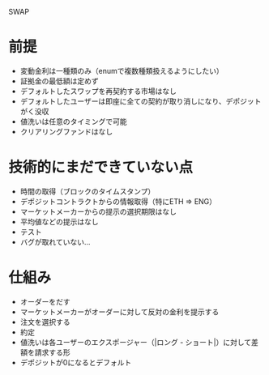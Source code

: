 SWAP
# 前提
- 変動金利は一種類のみ（enumで複数種類扱えるようにしたい）
- 証拠金の最低額は定めず
- デフォルトしたスワップを再契約する市場はなし
- デフォルトしたユーザーは即座に全ての契約が取り消しになり、デポジットがく没収
- 値洗いは任意のタイミングで可能
- クリアリングファンドはなし

# 技術的にまだできていない点
- 時間の取得（ブロックのタイムスタンプ）
- デポジットコントラクトからの情報取得（特にETH => ENG）
- マーケットメーカーからの提示の選択期限はなし
- 平均値などの提示はなし
- テスト
- バグが取れていない...
# 仕組み
- オーダーをだす
- マーケットメーカーがオーダーに対して反対の金利を提示する
- 注文を選択する
- 約定
- 値洗いは各ユーザーのエクスポージャー（|ロング - ショート|）に対して差額を請求する形
- デポジットが0になるとデフォルト

